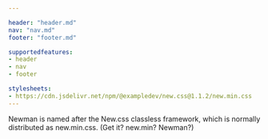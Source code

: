 ```yaml
---

header: "header.md"
nav: "nav.md"
footer: "footer.md"

supportedfeatures: 
- header
- nav
- footer

stylesheets:
- https://cdn.jsdelivr.net/npm/@exampledev/new.css@1.1.2/new.min.css 
---
```

Newman is named after the New.css classless framework, which is
normally distributed as new.min.css. (Get it? new.min? Newman?)
